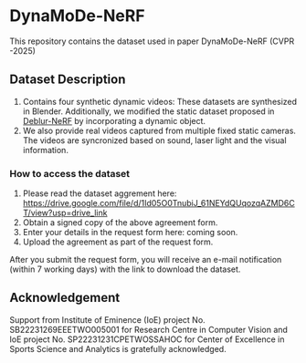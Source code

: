 # DynaMoDe-NeRF
This repository contains the dataset used in paper DynaMoDe-NeRF (CVPR -2025)
## Dataset Description
1. Contains four synthetic dynamic videos: These datasets are synthesized in Blender. Additionally, we modified the static dataset proposed in [Deblur-NeRF](https://limacv.github.io/deblurnerf/) by incorporating a dynamic object.
2. We also provide real videos captured from multiple fixed static cameras. The videos are syncronized based on sound, laser light and the visual information.

### How to access the dataset

1. Please read the dataset aggrement here: https://drive.google.com/file/d/1Id05O0TnubiJ_61NEYdQUqozqAZMD6CT/view?usp=drive_link
2. Obtain a signed copy of the above agreement form.
3. Enter your details in the request form here: coming soon.
4. Upload the agreement as part of the request form.

After you submit the request form, you will receive an e-mail notification (within 7 working days) with the link to download the dataset.

## Acknowledgement
Support from Institute of Eminence (IoE) project No. SB22231269EEETWO005001 for Research Centre in Computer Vision and IoE project No. SP22231231CPETWOSSAHOC for Center of Excellence in Sports Science and Analytics is gratefully acknowledged.







